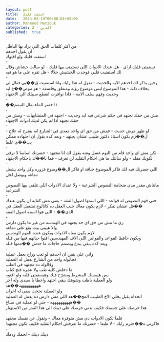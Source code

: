 ```yaml
---
layout: post
title:  استفت قلبك
date:   2024-04-10T00:00:01+03:00
author: Mahmoud Marzouk
categories: 2 - الدين
published:  true
---
```

من اكثر كلمات الحق التي يراد بها الباطل\
ان يقول احدهم\
استفت قلبك ولو افتوك\
-\
تستفتي قلبك ازاي - هل عندك الادوات اللي تستفتي بيها قلبك - لو سالت حشاش
وقال لك استفتيت قلبي فوجدت الحشيش حلالا - هل تقره علي ما هو
فيه\
-\
وحين يذكر لك احدهم الايه والحديث - تقول له هذا رايك وانا استفتيت ق��بي
فقال لي بخلاف ذلك - هذا الموضوع ليس موضوع رؤية ومنطق وفلسفة - هو موض��ع
ايه وحديث وفهم سلف الامة - فاذا توافرت انقطع سبيلك الي
الاجتهاد\
-\
��ذا حضر الماء بطل التيمم\
-\
مش من حقك تجتهد في حكم شرعي فيه ايه وحديث - اجتهد في المتشابهات - ومش
من حقك تجتهد اذا لم يكن لديك ادوات الاجتهاد\
-\
لو ظهر مرض حديث - فمش من حق اي واحد معدي في الشارع انه يقترح له
علاج - ل��زم يكون استاذ دكتور طبيب عشان يجتهد - وبعد كده
يقول ان اجتهاده ممكن يب��ي غلط\
-\
لكن مش اي واحد قام من النوم غسل وشه يقول لك انا مجتهد -
حضرتك اساسا لا ترقي لكونك مقلد - ولو سالتك ما هي احكام التقليد لن
تعرف - فما با��ك باحكام الاجتهاد\
-\
اللي حضرتك فيه انك فاكر الموضوع خناقة او فاكر ال��وضوع فزوره وكل واحد
يشغل دماغه ويوصل لحل\
-\
مانتاش مقدر مدي ضخامة النصوص الشرعية - ولا عندك الادوات اللي تتلقي بيها
النصوص الشرعية\
-\
حتي فهم النصوص له قواعد - اللي اسمها اصول الفقه - يعني مش كفايه ان يكون
عندك ��قل عشان تفكر - لازم يكون معاك جنب العقل ده كاتالوج تشغيل العقل في
الدي�� - اللي هوا اسمه اصول الفقه\
-\
زي ما مش من حق اي حد يجتهد في الهندسة من غير ما يكون دارس\
والا هيبني بيت يقع علي دماغه\
لازم يكون معاه الادوات ويكون عنده الفهم الهندسي\
ويكون حافظ القواعد والقوانين اللي الاف المهندسين افنوا حياتهم فيها من
قبله\
وبعد كده يبقي يبدع ويصمم حاجات ما حدش ��ممها قبله\
-\
واني علي يقين ان احدهم لو تعب وراح يعمل عملية\
فجابوله واحد من الشارع يعمل له العملية\
وقالوله ده مجتهد في الطب\
ما دخلش كلية طب ولا عمره فتح كتاب\
بس هيمسك المشرط ويشرّح فيك وهيستفتي قلبه ولو افتوه\
ولو العملية باظت وشوهك يبقي اجتهد واخطا يا سيدي وله اجر\
ههههههههههه��هه\
ولو العملية نجحت يبقي له اجران\
اتحداه يقبل يخلي الاخ الطبيب المج��هد اللي مش دارس ده يعمل له
العملية\
ههههههههههه - حتي لو عملية في صباع��\
هذا حرصك علي جسمك فكيف تدني حرصك علي دينك الي هذا القدر من
الاستهتار\
-\
فلما تكون الادوات دي مش متوفرة معاك - وتقول عن نفسك مجتهد\
فاكرني ه��حترم رايك - لا طبعا - حضرتك ما تعرفش احكام التقليد فكيف تكون
مجتهدا\
-\
دينك دينك - لحمك ودمك
